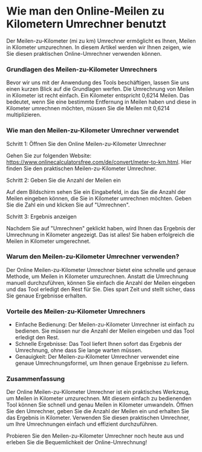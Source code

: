 Wie man den Online-Meilen zu Kilometern Umrechner benutzt
=========================================================

Der Meilen-zu-Kilometer (mi zu km) Umrechner ermöglicht es Ihnen, Meilen in Kilometer umzurechnen. In diesem Artikel werden wir Ihnen zeigen, wie Sie diesen praktischen Online-Umrechner verwenden können.

### Grundlagen des Meilen-zu-Kilometer Umrechners

Bevor wir uns mit der Anwendung des Tools beschäftigen, lassen Sie uns einen kurzen Blick auf die Grundlagen werfen. Die Umrechnung von Meilen in Kilometer ist recht einfach. Ein Kilometer entspricht 0,6214 Meilen. Das bedeutet, wenn Sie eine bestimmte Entfernung in Meilen haben und diese in Kilometer umrechnen möchten, müssen Sie die Meilen mit 0,6214 multiplizieren.

### Wie man den Meilen-zu-Kilometer Umrechner verwendet

Schritt 1: Öffnen Sie den Online Meilen-zu-Kilometer Umrechner

Gehen Sie zur folgenden Website: <https://www.onlinecalculatorsfree.com/de/convert/meter-to-km.html>. Hier finden Sie den praktischen Meilen-zu-Kilometer Umrechner.

Schritt 2: Geben Sie die Anzahl der Meilen ein

Auf dem Bildschirm sehen Sie ein Eingabefeld, in das Sie die Anzahl der Meilen eingeben können, die Sie in Kilometer umrechnen möchten. Geben Sie die Zahl ein und klicken Sie auf "Umrechnen".

Schritt 3: Ergebnis anzeigen

Nachdem Sie auf "Umrechnen" geklickt haben, wird Ihnen das Ergebnis der Umrechnung in Kilometer angezeigt. Das ist alles! Sie haben erfolgreich die Meilen in Kilometer umgerechnet.

### Warum den Meilen-zu-Kilometer Umrechner verwenden?

Der Online Meilen-zu-Kilometer Umrechner bietet eine schnelle und genaue Methode, um Meilen in Kilometer umzurechnen. Anstatt die Umrechnung manuell durchzuführen, können Sie einfach die Anzahl der Meilen eingeben und das Tool erledigt den Rest für Sie. Dies spart Zeit und stellt sicher, dass Sie genaue Ergebnisse erhalten.

### Vorteile des Meilen-zu-Kilometer Umrechners

- Einfache Bedienung: Der Meilen-zu-Kilometer Umrechner ist einfach zu bedienen. Sie müssen nur die Anzahl der Meilen eingeben und das Tool erledigt den Rest.
- Schnelle Ergebnisse: Das Tool liefert Ihnen sofort das Ergebnis der Umrechnung, ohne dass Sie lange warten müssen.
- Genauigkeit: Der Meilen-zu-Kilometer Umrechner verwendet eine genaue Umrechnungsformel, um Ihnen genaue Ergebnisse zu liefern.

### Zusammenfassung

Der Online Meilen-zu-Kilometer Umrechner ist ein praktisches Werkzeug, um Meilen in Kilometer umzurechnen. Mit diesem einfach zu bedienenden Tool können Sie schnell und genau Meilen in Kilometer umwandeln. Öffnen Sie den Umrechner, geben Sie die Anzahl der Meilen ein und erhalten Sie das Ergebnis in Kilometer. Verwenden Sie diesen praktischen Umrechner, um Ihre Umrechnungen einfach und effizient durchzuführen.

Probieren Sie den Meilen-zu-Kilometer Umrechner noch heute aus und erleben Sie die Bequemlichkeit der Online-Umrechnung!